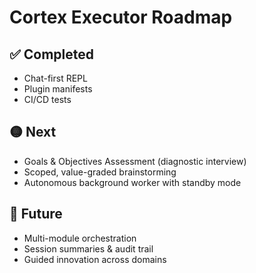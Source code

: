 # Cortex Executor Roadmap

## ✅ Completed
- Chat-first REPL
- Plugin manifests
- CI/CD tests

## 🟡 Next
- Goals & Objectives Assessment (diagnostic interview)
- Scoped, value-graded brainstorming
- Autonomous background worker with standby mode

## 🔮 Future
- Multi-module orchestration
- Session summaries & audit trail
- Guided innovation across domains